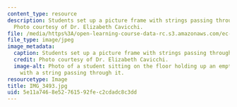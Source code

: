 ```yaml
---
content_type: resource
description: Students set up a picture frame with strings passing through the frame.
  Photo courtesy of Dr. Elizabeth Cavicchi.
file: /media/https%3A/open-learning-course-data-rc.s3.amazonaws.com/ec-050-recreate-experiments-from-history-inform-the-future-from-the-past-galileo-january-iap-2010/5e11a7468e52761592fec2cdadc8c3dd_IMG_3493.jpg
file_type: image/jpeg
image_metadata:
  caption: Students set up a picture frame with strings passing through the frame.
  credit: Photo courtesy of Dr. Elizabeth Cavicchi.
  image-alt: Photo of a student sitting on the floor holding up an empty wooden frame
    with a string passing through it.
resourcetype: Image
title: IMG_3493.jpg
uid: 5e11a746-8e52-7615-92fe-c2cdadc8c3dd
---
```

